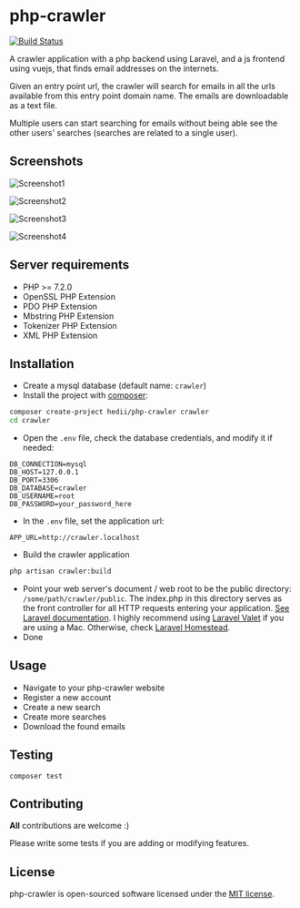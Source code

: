 # php-crawler

[![Build Status](https://travis-ci.org/hedii/php-crawler.svg?branch=master)](https://travis-ci.org/hedii/php-crawler)

A crawler application with a php backend using Laravel, and a js frontend using vuejs, that finds email addresses on the internets.

Given an entry point url, the crawler will search for emails in all the urls available from this entry point domain name.
The emails are downloadable as a text file.

Multiple users can start searching for emails without being able see the other users' searches (searches are related to a single user).

## Screenshots

![Screenshot1](https://user-images.githubusercontent.com/5358048/35198632-c9afcdf2-fef1-11e7-91ec-900b1ff25b62.png)

![Screenshot2](https://user-images.githubusercontent.com/5358048/35198634-cddecb44-fef1-11e7-836b-5dbe16a1bb2a.png)

![Screenshot3](https://user-images.githubusercontent.com/5358048/35198637-d015a180-fef1-11e7-93a0-9eb72e1c1281.png)

![Screenshot4](https://user-images.githubusercontent.com/5358048/35198638-d20ea1a8-fef1-11e7-8ecf-df3cf2c4c8e1.png)

## Server requirements

- PHP >= 7.2.0
- OpenSSL PHP Extension
- PDO PHP Extension
- Mbstring PHP Extension
- Tokenizer PHP Extension
- XML PHP Extension

## Installation

- Create a mysql database (default name: `crawler`)
- Install the project with [composer](https://getcomposer.org/):
```bash
composer create-project hedii/php-crawler crawler
cd crawler
```
- Open the `.env` file, check the database credentials, and modify it if needed:
```
DB_CONNECTION=mysql
DB_HOST=127.0.0.1
DB_PORT=3306
DB_DATABASE=crawler
DB_USERNAME=root
DB_PASSWORD=your_password_here
```
- In the `.env` file, set the application url:
```
APP_URL=http://crawler.localhost
```
- Build the crawler application
```bash
php artisan crawler:build
```
- Point your web server's document / web root to be the public directory: `/some/path/crawler/public`. The index.php in this directory serves as the front controller for all HTTP requests entering your application. [See Laravel documentation](https://laravel.com/docs/master/installation). I highly recommend using [Laravel Valet](https://laravel.com/docs/master/valet) if you are using a Mac. Otherwise, check [Laravel Homestead](https://laravel.com/docs/master/homestead).
- Done

## Usage

- Navigate to your php-crawler website
- Register a new account
- Create a new search
- Create more searches
- Download the found emails

## Testing

```
composer test
```

## Contributing

**All** contributions are welcome :)

Please write some tests if you are adding or modifying features.

## License

php-crawler is open-sourced software licensed under the [MIT license](https://opensource.org/licenses/MIT).
